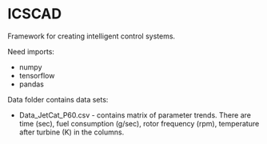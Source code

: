 # ICSCAD
Framework for creating intelligent control systems.

Need imports:
- numpy
- tensorflow
- pandas

Data folder contains data sets:
- Data_JetCat_P60.csv - contains matrix of parameter trends. There are time (sec),
    fuel consumption (g/sec), rotor frequency (rpm), temperature after turbine (K)
    in the columns.
